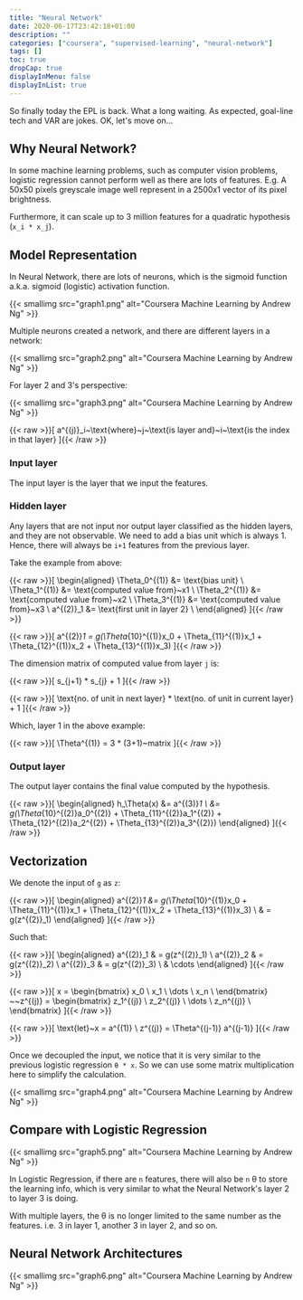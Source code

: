 ```yaml
---
title: "Neural Network"
date: 2020-06-17T23:42:18+01:00
description: ""
categories: ["coursera", "supervised-learning", "neural-network"]
tags: []
toc: true
dropCap: true
displayInMenu: false
displayInList: true
---
```


So finally today the EPL is back. What a long waiting. As expected, goal-line tech and VAR are jokes. OK, let's move on...

## Why Neural Network?

In some machine learning problems, such as computer vision problems, logistic regression cannot perform well as there are lots of features.
E.g. A 50x50 pixels greyscale image well represent in a 2500x1 vector of its pixel brightness.

Furthermore, it can scale up to 3 million features for a quadratic hypothesis (`x_i * x_j`).

## Model Representation

In Neural Network, there are lots of neurons, which is the sigmoid function a.k.a. sigmoid (logistic) activation function.

{{< smallimg src="graph1.png" alt="Coursera Machine Learning by Andrew Ng" >}}

Multiple neurons created a network, and there are different layers in a network:

{{< smallimg src="graph2.png" alt="Coursera Machine Learning by Andrew Ng" >}}

For layer 2 and 3's perspective:

{{< smallimg src="graph3.png" alt="Coursera Machine Learning by Andrew Ng" >}}

{{< raw >}}\[
a^{(j)}_i~\text{where}~j~\text{is layer and}~i~\text{is the index in that layer}
\]{{< /raw >}}

### Input layer

The input layer is the layer that we input the features.

### Hidden layer

Any layers that are not input nor output layer classified as the hidden layers, and they are not observable.
We need to add a bias unit which is always 1. Hence, there will always be `i+1` features from the previous layer.

Take the example from above:

{{< raw >}}\[
\begin{aligned}
\Theta_0^{(1)} &= \text{bias unit} \\
\Theta_1^{(1)} &= \text{computed value from}~x1 \\
\Theta_2^{(1)} &= \text{computed value from}~x2 \\
\Theta_3^{(1)} &= \text{computed value from}~x3 \\
a^{(2)}_1 &= \text{first unit in layer 2} \\
\end{aligned}
\]{{< /raw >}}

{{< raw >}}\[
a^{(2)}_1 = g(\Theta_{10}^{(1)}x_0 + \Theta_{11}^{(1)}x_1 + \Theta_{12}^{(1)}x_2 + \Theta_{13}^{(1)}x_3)
\]{{< /raw >}}

The dimension matrix of computed value from layer `j` is:

{{< raw >}}\[
s_{j+1} * s_{j} + 1
\]{{< /raw >}}

{{< raw >}}\[
\text{no. of unit in next layer} * \text{no. of unit in current layer} + 1
\]{{< /raw >}}

Which, layer 1 in the above example:

{{< raw >}}\[
\Theta^{(1)} = 3 * (3+1)~matrix
\]{{< /raw >}}

### Output layer

The output layer contains the final value computed by the hypothesis.

{{< raw >}}\[
\begin{aligned}
h_\Theta(x) &= a^{(3)}_1 \\
&= g(\Theta_{10}^{(2)}a_0^{(2)} + \Theta_{11}^{(2)}a_1^{(2)} + \Theta_{12}^{(2)}a_2^{(2)} + \Theta_{13}^{(2)}a_3^{(2)})
\end{aligned}
\]{{< /raw >}}

## Vectorization

We denote the input of `g` as `z`:

{{< raw >}}\[
\begin{aligned}
a^{(2)}_1 &= g(\Theta_{10}^{(1)}x_0 + \Theta_{11}^{(1)}x_1 + \Theta_{12}^{(1)}x_2 + \Theta_{13}^{(1)}x_3) \\
& = g(z^{(2)}_1)
\end{aligned}
\]{{< /raw >}}

Such that:

{{< raw >}}\[
\begin{aligned}
a^{(2)}_1 & = g(z^{(2)}_1) \\
a^{(2)}_2 & = g(z^{(2)}_2) \\
a^{(2)}_3 & = g(z^{(2)}_3) \\
& \cdots
\end{aligned}
\]{{< /raw >}}

{{< raw >}}\[
x = \begin{bmatrix}
    x_0 \\
    x_1 \\
    \dots \\
    x_n \\
\end{bmatrix}
~~z^{(j)} = \begin{bmatrix}
    z_1^{(j)} \\
    z_2^{(j)} \\
    \dots \\
    z_n^{(j)} \\
\end{bmatrix}
\]{{< /raw >}}

{{< raw >}}\[
\text{let}~x = a^{(1)} \\
z^{(j)} = \Theta^{(j-1)} a^{(j-1)}
\]{{< /raw >}}

Once we decoupled the input, we notice that it is very similar to the previous logistic regression `θ * x`.
So we can use some matrix multiplication here to simplify the calculation.

{{< smallimg src="graph4.png" alt="Coursera Machine Learning by Andrew Ng" >}}

## Compare with Logistic Regression

{{< smallimg src="graph5.png" alt="Coursera Machine Learning by Andrew Ng" >}}

In Logistic Regression, if there are `n` features, there will also be `n` θ to store the learning info,
which is very similar to what the Neural Network's layer 2 to layer 3 is doing.

With multiple layers, the θ is no longer limited to the same number as the features. i.e. 3 in layer 1, another 3 in layer 2, and so on.

## Neural Network Architectures

{{< smallimg src="graph6.png" alt="Coursera Machine Learning by Andrew Ng" >}}
